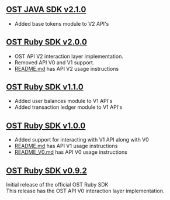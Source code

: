 [OST JAVA SDK v2.1.0](https://github.com/ostdotcom/ost-sdk-java/tree/v2.1.0)
---

* Added base tokens module to V2 API's

[OST Ruby SDK v2.0.0](https://github.com/ostdotcom/ost-sdk-ruby/tree/v2.0.0)
---

* OST API V2 interaction layer implementation.
* Removed API V0 and V1 support.
* [README.md](README.md) has API V2 usage instructions

[OST Ruby SDK v1.1.0](https://github.com/ostdotcom/ost-sdk-ruby/tree/v1.1.0)
---

* Added user balances module to V1 API's
* Added transaction ledger module to V1 API's

[OST Ruby SDK v1.0.0](https://github.com/ostdotcom/ost-sdk-ruby/tree/v1.0.0)
---

* Added support for interacting with V1 API along with V0 
* [README.md](README.md) has API V1 usage instructions
* [README_V0.md](README.md) has API V0 usage instructions  

[OST Ruby SDK v0.9.2](https://github.com/ostdotcom/ost-sdk-ruby/tree/v0.9.2)
---
Initial release of the official OST Ruby SDK<br />
This release has the OST API V0 interaction layer implementation.